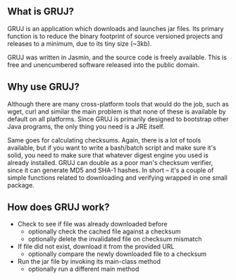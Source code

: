 ## What is GRUJ?

GRUJ is an application which downloads and launches jar files. Its primary function is to reduce the binary footprint of source versioned projects and releases to a minimum, due to its tiny size (~3kb).

GRUJ was written in Jasmin, and the source code is freely available. This is free and unencumbered software released into the public domain.

## Why use GRUJ?

Although there are many cross-platform tools that would do the job, such as wget, curl and similar the main problem is that none of these is available by default on all platforms.
Since GRUJ is primarily designed to bootstrap other Java programs, the only thing you need is a JRE itself.

Same goes for calculating checksums. Again, there is a lot of tools available, but if you want to write a bash/batch script and make sure it's solid, you need to make sure that whatever digest engine you used is already installed.
GRUJ can double as a poor man's checksum verifier, since it can generate MD5 and SHA-1 hashes. In short – it's a couple of simple functions related to downloading and verifying wrapped in one small package.

## How does GRUJ work?

+ Check to see if file was already downloaded before
  + optionally check the cached file against a checksum
  + optionally delete the invalidated file on checksum mismatch
+ If file did not exist, download it from the provided URL
  + optionally compare the newly downloaded file to a checksum
+ Run the jar file by invoking its main-class method
  + optionally run a different main method
